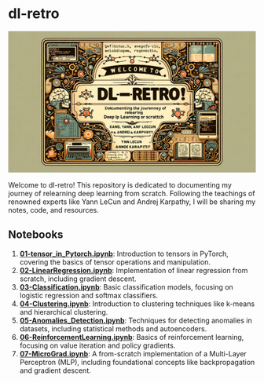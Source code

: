 # dl-retro
![DL-RETRO](dl-retro.webp)

Welcome to dl-retro! This repository is dedicated to documenting my journey of relearning deep learning from scratch. Following the teachings of renowned experts like Yann LeCun and Andrej Karpathy, I will be sharing my notes, code, and resources.

## Notebooks

1. [**01-tensor_in_Pytorch.ipynb**](01-tensor_in_Pytorch.ipynb): Introduction to tensors in PyTorch, covering the basics of tensor operations and manipulation.
2. [**02-LinearRegression.ipynb**](02-LinearRegression.ipynb): Implementation of linear regression from scratch, including gradient descent.
3. [**03-Classification.ipynb**](03-Classification.ipynb): Basic classification models, focusing on logistic regression and softmax classifiers.
4. [**04-Clustering.ipynb**](04-Clustering.ipynb): Introduction to clustering techniques like k-means and hierarchical clustering.
5. [**05-Anomalies_Detection.ipynb**](05-Anomalies_Detection.ipynb): Techniques for detecting anomalies in datasets, including statistical methods and autoencoders.
6. [**06-ReinforcementLearning.ipynb**](06-ReinforcementLearning.ipynb): Basics of reinforcement learning, focusing on value iteration and policy gradients.
7. [**07-MicroGrad.ipynb**](07-MicroGrad.ipynb): A from-scratch implementation of a Multi-Layer Perceptron (MLP), including foundational concepts like backpropagation and gradient descent.